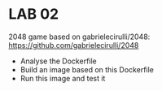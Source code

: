 # LAB 02

2048 game based on gabrielecirulli/2048: https://github.com/gabrielecirulli/2048

* Analyse the Dockerfile
* Build an image based on this Dockerfile 
* Run this image and test it


